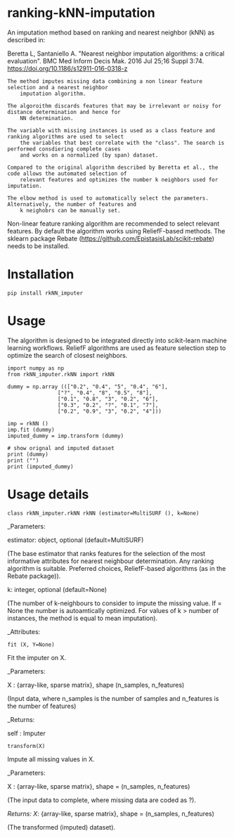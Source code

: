 # ranking-kNN-imputation
An imputation method based on ranking and nearest neighbor (kNN) as described in:
    
Beretta L, Santaniello A. "Nearest neighbor imputation algorithms: a critical evaluation". BMC Med Inform Decis Mak. 2016 Jul 25;16 Suppl 3:74. https://doi.org/10.1186/s12911-016-0318-z


    The method imputes missing data combining a non linear feature selection and a nearest neighbor 
        imputation algorithm.

    The algoroithm discards features that may be irrelevant or noisy for distance determination and hence for 
        NN determination.

    The variable with missing instances is used as a class feature and ranking algorithms are used to select 
        the variables that best correlate with the "class". The search is performed consdiering complete cases 
        and works on a normalized (by span) dataset.

    Compared to the original algorithm described by Beretta et al., the code allows the automated selection of 
        relevant features and optimizes the number k neighbors used for imputation.

    The elbow method is used to automatically select the parameters. Alternatively, the number of features and 
        k neighobrs can be manually set.
        
        
Non-linear feature ranking algorithm are recommended to select relevant features.
By default the algorithm works using ReliefF-based methods.
The sklearn package Rebate (https://github.com/EpistasisLab/scikit-rebate) needs to be installed.

# Installation
    
    pip install rkNN_imputer

# Usage
The algorithm is designed to be integrated directly into scikit-learn machine learning workflows. ReliefF algorithms are used as feature selection step to optimize the search of closest neighbors.

    import numpy as np
    from rkNN_imputer.rkNN import rkNN

    dummy = np.array ((["0.2", "0.4", "5", "0.4", "6"],
                    ["?", "0.4", "8", "0.5", "8"],
                    ["0.1", "0.8", "3", "0.2", "6"],
                    ["0.3", "0.2", "?", "0.1", "7"],
                    ["0.2", "0.9", "3", "0.2", "4"]))

    imp = rkNN ()
    imp.fit (dummy)
    imputed_dummy = imp.transform (dummy)

    # show orignal and imputed dataset
    print (dummy)
    print ("")
    print (imputed_dummy)


# Usage details
    class rkNN_imputer.rkNN rkNN (estimator=MultiSURF (), k=None)

_Parameters: 

estimator: object, optional (default=MultiSURF)

(The base estimator that ranks features for the selection of the most informative attributes for nearest neighbour determination. Any ranking algorithm is suitable. Preferred choices, ReliefF-based algorithms (as in the Rebate package)).   
                
k: integer, optional (default=None)
               
(The number of k-neighbours to consider to impute the missing value. If = None the number is autoamtically optimized. For values of k > number of instances, the method is equal to mean imputation).

_Attributes:

    fit (X, Y=None)

Fit the imputer on X.

_Parameters: 

X : {array-like, sparse matrix}, shape (n_samples, n_features)

(Input data, where n_samples is the number of samples and n_features is the number of features)

_Returns: 

self : Imputer


    transform(X)
    
Impute all missing values in X.

_Parameters: 

X : {array-like, sparse matrix}, shape = (n_samples, n_features)

(The input data to complete, where missing data are coded as ?).

_Returns: X_: {array-like, sparse matrix}, shape = (n_samples, n_features)

(The transformed (imputed) dataset).


                
                

    
